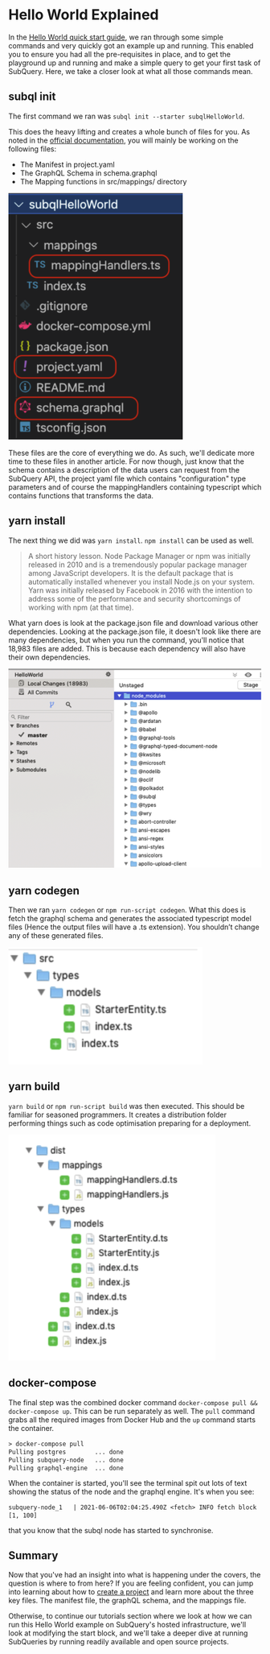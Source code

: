 # Hello World Explained

In the [Hello World quick start guide](helloworld-localhost.md), we ran through some simple commands and very quickly got an example up and running. This enabled you to ensure you had all the pre-requisites in place, and to get the playground up and running and make a simple query to get your first task of SubQuery. Here, we take a closer look at what all those commands mean.

## subql init

The first command we ran was `subql init --starter subqlHelloWorld`.

This does the heavy lifting and creates a whole bunch of files for you. As noted in the [official documentation](https://doc.subquery.network/quickstart.html#configure-and-build-the-starter-project), you will mainly be working on the following files:

- The Manifest in project.yaml
- The GraphQL Schema in schema.graphql
- The Mapping functions in src/mappings/ directory

![key subql files](../../assets/main_subql_files.png)

These files are the core of everything we do. As such, we'll dedicate more time to these files in another article. For now though, just know that the schema contains a description of the data users can request from the SubQuery API, the project yaml file which contains "configuration" type parameters and of course the mappingHandlers containing typescript which contains functions that transforms the data.

## yarn install

The next thing we did was `yarn install`. `npm install` can be used as well.

> A short history lesson. Node Package Manager or npm was initially released in 2010 and is a tremendously popular package manager among JavaScript developers. It is the default package that is automatically installed whenever you install Node.js on your system. Yarn was initially released by Facebook in 2016 with the intention to address some of the performance and security shortcomings of working with npm (at that time).

What yarn does is look at the package.json file and download various other dependencies. Looking at the package.json file, it doesn't look like there are many dependencies, but when you run the command, you'll notice that 18,983 files are added. This is because each dependency will also have their own dependencies.

![key subql files](../../assets/dependencies.png)

## yarn codegen

Then we ran `yarn codegen` or `npm run-script codegen`. What this does is fetch the graphql schema and generates the associated typescript model files (Hence the output files will have a .ts extension). You shouldn’t change any of these generated files.

![key subql files](../../assets/typescript.png)

## yarn build

`yarn build` or `npm run-script build` was then executed. This should be familiar for seasoned programmers. It creates a distribution folder performing things such as code optimisation preparing for a deployment.

![key subql files](../../assets/distribution_folder.png)

## docker-compose

The final step was the combined docker command `docker-compose pull && docker-compose up`. This can be run separately as well. The `pull` command grabs all the required images from Docker Hub and the `up` command starts the container.

```shell
> docker-compose pull
Pulling postgres        ... done
Pulling subquery-node   ... done
Pulling graphql-engine  ... done
```

When the container is started, you'll see the terminal spit out lots of text showing the status of the node and the graphql engine. It's when you see:

```
subquery-node_1   | 2021-06-06T02:04:25.490Z <fetch> INFO fetch block [1, 100]
```

that you know that the subql node has started to synchronise.

## Summary

Now that you've had an insight into what is happening under the covers, the question is where to from here? If you are feeling confident, you can jump into learning about how to [create a project](../create/introduction.md) and learn more about the three key files. The manifest file, the graphQL schema, and the mappings file.

Otherwise, to continue our tutorials section where we look at how we can run this Hello World example on SubQuery's hosted infrastructure, we'll look at modifying the start block, and we'll take a deeper dive at running SubQueries by running readily available and open source projects.
